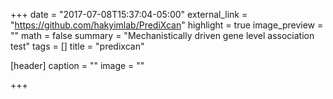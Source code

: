 +++
date = "2017-07-08T15:37:04-05:00"
external_link = "https://github.com/hakyimlab/PrediXcan"
highlight = true
image_preview = ""
math = false
summary = "Mechanistically driven gene level association test"
tags = []
title = "predixcan"

[header]
  caption = ""
  image = ""

+++
